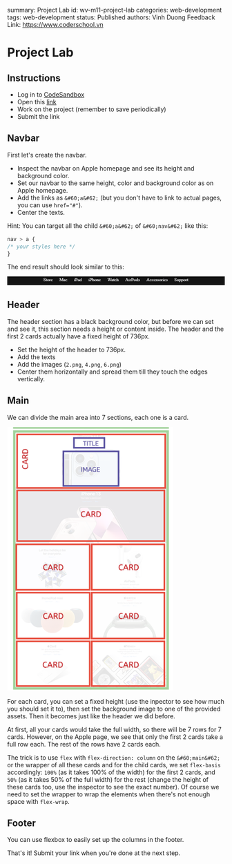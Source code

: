 summary: Project Lab
id: wv-m11-project-lab
categories: web-development
tags: web-development
status: Published
authors: Vinh Duong
Feedback Link: https://www.coderschool.vn

# Project Lab

## Instructions

- Log in to [CodeSandbox](https://codesandbox.io/)
- Open this [link](https://codesandbox.io/s/apple-clone-h4qeo?file=/index.html)
- Work on the project (remember to save periodically)
- Submit the link

## Navbar

First let's create the navbar.

- Inspect the navbar on Apple homepage and see its height and background color.
- Set our navbar to the same height, color and background color as on Apple homepage.
- Add the links as `&#60;a&#62;` (but you don't have to link to actual pages, you can use `href="#"`).
- Center the texts.

Hint: You can target all the child `&#60;a&#62;` of `&#60;nav&#62;` like this:

```css
nav > a {
/* your styles here */
}
```

The end result should look similar to this:

![](assets/project_nav.png)

## Header

The header section has a black background color, but before we can set and see it, this section needs a height or content inside. The header and the first 2 cards actually have a fixed height of 736px.

- Set the height of the header to 736px.
- Add the texts
- Add the images (`2.png`, `4.png`, `6.png`)
- Center them horizontally and spread them till they touch the edges vertically.

## Main

We can divide the main area into 7 sections, each one is a card.

![](assets/project_cards.png)

For each card, you can set a fixed height (use the inpector to see how much you should set it to), then set the background image to one of the provided assets. Then it becomes just like the header we did before.

At first, all your cards would take the full width, so there will be 7 rows for 7 cards. However, on the Apple page, we see that only the first 2 cards take a full row each. The rest of the rows have 2 cards each.

The trick is to use `flex` with `flex-direction: column` on the `&#60;main&#62;` or the wrapper of all these cards and for the child cards, we set `flex-basis` accordingly: `100%` (as it takes 100% of the width) for the first 2 cards, and `50%` (as it takes 50% of the full width) for the rest (change the height of these cards too, use the inspector to see the exact number). Of course we need to set the wrapper to wrap the elements when there's not enough space with `flex-wrap`.

## Footer

You can use flexbox to easily set up the columns in the footer.

That's it! Submit your link when you're done at the next step.
